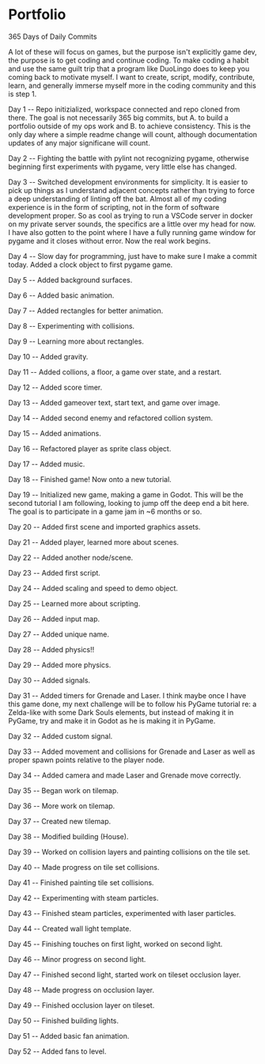 # Portfolio

365 Days of Daily Commits

A lot of these will focus on games, but the purpose isn't explicitly game dev, the purpose is to get coding and continue coding. To make coding a habit and use the same guilt trip that a program like DuoLingo does to keep you coming back to motivate myself. I want to create, script, modify, contribute, learn, and generally immerse myself more in the coding community and this is step 1.


Day 1 -- Repo initizialized, workspace connected and repo cloned from there. The goal is not necessarily 365 big commits, but A. to build a portfolio outside of my ops work and B. to achieve consistency. This is the only day where a simple readme change will count, although documentation updates of any major significane will count.

Day 2 -- Fighting the battle with pylint not recognizing pygame, otherwise beginning first experiments with pygame, very little else has changed.

Day 3 -- Switched development environments for simplicity. It is easier to pick up things as I understand adjacent concepts rather than trying to force a deep understanding of linting off the bat. Almost all of my coding experience is in the form of scripting, not in the form of software development proper. So as cool as trying to run a VSCode server in docker on my private server sounds, the specifics are a little over my head for now. I have also gotten to the point where I have a fully running game window for pygame and it closes without error. Now the real work begins.

Day 4 -- Slow day for programming, just have to make sure I make a commit today. Added a clock object to first pygame game. 

Day 5 -- Added background surfaces.

Day 6 -- Added basic animation.

Day 7 -- Added rectangles for better animation.

Day 8 -- Experimenting with collisions.

Day 9 -- Learning more about rectangles.

Day 10 -- Added gravity.

Day 11 -- Added collions, a floor, a game over state, and a restart.

Day 12 -- Added score timer.

Day 13 --  Added gameover text, start text, and game over image.

Day 14 --  Added second enemy and refactored collion system.

Day 15 -- Added animations.

Day 16 -- Refactored player as sprite class object.

Day 17 -- Added music.

Day 18 -- Finished game! Now onto a new tutorial.

Day 19 -- Initialized new game, making a game in Godot. This will be the second tutorial I am following, looking to jump off the deep end a bit here. The goal is to participate in a game jam in ~6 months or so.

Day 20 -- Added first scene and imported graphics assets.

Day 21 -- Added player, learned more about scenes.

Day 22 -- Added another node/scene.

Day 23 -- Added first script.

Day 24 -- Added scaling and speed to demo object.

Day 25 -- Learned more about scripting.

Day 26 -- Added input map.

Day 27 -- Added unique name.

Day 28 -- Added physics!!

Day 29 -- Added more physics.

Day 30 -- Added signals.

Day 31 -- Added timers for Grenade and Laser. I think maybe once I have this game done, my next challenge will be to follow his PyGame tutorial re: a Zelda-like with some Dark Souls elements, but instead of making it in PyGame, try and make it in Godot as he is making it in PyGame.

Day 32 -- Added custom signal.

Day 33 -- Added movement and collisions for Grenade and Laser as well as proper spawn points relative to the player node.

Day 34 -- Added camera and made Laser and Grenade move correctly.

Day 35 -- Began work on tilemap.

Day 36 -- More work on tilemap.

Day 37 -- Created new tilemap.

Day 38 -- Modified building (House).

Day 39 -- Worked on collision layers and painting collisions on the tile set.

Day 40 -- Made progress on tile set collisions.

Day 41 -- Finished painting tile set collisions.

Day 42 -- Experimenting with steam particles.

Day 43 -- Finished steam particles, experimented with laser particles.

Day 44 -- Created wall light template.

Day 45 -- Finishing touches on first light, worked on second light.

Day 46 -- Minor progress on second light.

Day 47 -- Finished second light, started work on tileset occlusion layer.

Day 48 -- Made progress on occlusion layer.

Day 49 -- Finished occlusion layer on tileset.

Day 50 -- Finished building lights.

Day 51 -- Added basic fan animation.

Day 52 -- Added fans to level.
